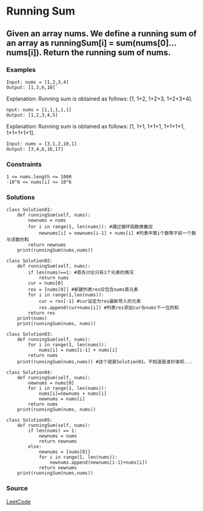# Running Sum 
## Given an array nums. We define a running sum of an array as runningSum[i] = sum(nums[0]…nums[i]). Return the running sum of nums.
### Examples
```
Input: nums = [1,2,3,4] 
Output: [1,3,6,10]`
```
Explanation: Running sum is obtained as follows: [1, 1+2, 1+2+3, 1+2+3+4].

```
nput: nums = [1,1,1,1,1]
Output: [1,2,3,4,5]
```
Explanation: Running sum is obtained as follows: [1, 1+1, 1+1+1, 1+1+1+1, 1+1+1+1+1].

```
Input: nums = [3,1,2,10,1]
Output: [3,4,6,16,17]
```

### Constraints
```
1 <= nums.length <= 1000
-10^6 <= nums[i] <= 10^6
```

### Solutions
```
class Solution01:
    def runningSum(self, nums):
        newnums = nums
        for i in range(1, len(nums)): #通过循环函数做叠加
            newnums[i] = newnums[i-1] + nums[i] #列表中第i个数等于前一个数与该数的和
        return newnums
    print(runningSum(nums,nums))
```

```
class Solution02:
    def runningSum(self, nums):
        if len(nums)==1: #首先讨论只有1个元素的情况
            return nums 
        cur = nums[0]
        res = [nums[0]] #新建列表res仅包含nums首元素
        for i in range(1,len(nums)):
            cur = res[-1] #cur设定为res最新导入的元素
            res.append(cur+nums[i]) #列表res添加cur与nums下一位的和
        return res
    print(nums)
    print(runningSum(nums, nums))
```

```
class Solution03:
    def runningSum(self, nums):
        for i in range(1, len(nums)):
            nums[i] = nums[i-1] + nums[i]
        return nums
    print(runningSum(nums,nums)) #这个就是Solution01，不知道是谁抄谁呢...
```

```
class Solution04:
    def runningSum(self, nums):
        newnums = nums[0]
        for i in range(1, len(nums)):
            nums[i]=newnums + nums[i]
            newnums = nums[i]
        return nums
    print(runningSum(nums, nums))
```
```
class Solution05:
    def runningSum(self, nums):
        if len(nums) == 1:
            newnums = nums
            return newnums
        else:
            newnums = [nums[0]]
            for i in range(1, len(nums)):
                newnums.append(newnums[i-1]+nums[i])
            return newnums
    print(runningSum(nums,nums))
```
 
### Source
[LeetCode](https://leetcode-cn.com/)
